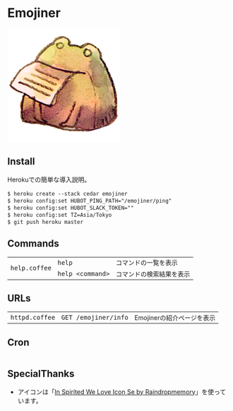 # Emojiner

![icon.png](https://raw.githubusercontent.com/hico-horiuchi/emojiner/master/data/icon.png)

## Install

Herokuでの簡単な導入説明。

    $ heroku create --stack cedar emojiner
    $ heroku config:set HUBOT_PING_PATH="/emojiner/ping"
    $ heroku config:set HUBOT_SLACK_TOKEN=""
    $ heroku config:set TZ=Asia/Tokyo
    $ git push heroku master

## Commands

<table>
  <tbody>
    <tr>
      <td rowspan="2"><tt>help.coffee</tt></td>
      <td><tt>help</tt></td>
      <td>コマンドの一覧を表示</td>
    </tr>
    <tr>
      <td><tt>help &lt;command&gt;</tt></td>
      <td>コマンドの検索結果を表示</td>
    </tr>
  </tbody>
</table>

## URLs

<table>
  <tbody>
    <tr>
      <td><tt>httpd.coffee</tt></td>
      <td><tt>GET /emojiner/info</tt></td>
      <td>Emojinerの紹介ページを表示</td>
    </tr>
  </tbody>
</table>

## Cron

<table>
  <tbody>
  </tbody>
</table>

## SpecialThanks

  - アイコンは「[In Spirited We Love Icon Se by Raindropmemory](http://raindropmemory.deviantart.com/art/In-Spirited-We-Love-Icon-Set-Repost-304014435)」を使っています。
